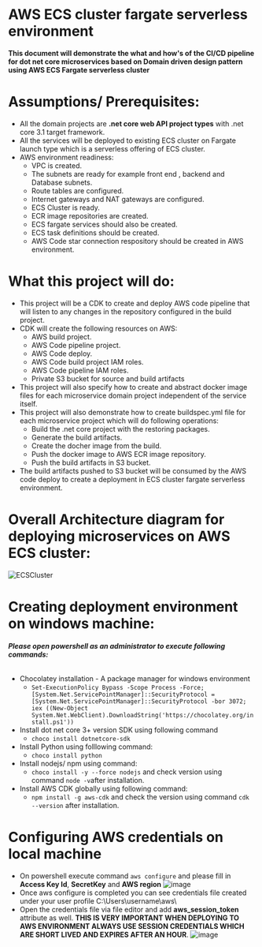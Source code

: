 # AWS ECS cluster fargate serverless environment
**This document will demonstrate the what and how's of the CI/CD pipeline for dot net core microservices based on Domain driven design pattern using AWS ECS Fargate serverless cluster**

# Assumptions/ Prerequisites:
* All the domain projects are **.net core web API project types** with .net core 3.1 target framework.
* All the services will be deployed to existing ECS cluster on Fargate launch type which is a serverless offering of ECS cluster.
* AWS environment readiness:
  * VPC is created.
  * The subnets are ready for example front end , backend and Database subnets.
  * Route tables are configured.
  * Internet gateways and NAT gateways are configured.
  * ECS Cluster is ready.
  * ECR image repositories are created.
  * ECS fargate services should also be created.
  * ECS task definitions should be created.
  * AWS Code star connection respository should be created in AWS environment.

# What this project will do:
* This project will be a CDK to create and deploy AWS code pipeline that will listen to any changes in the repository configured in the build project.
* CDK will create the following resources on AWS:
  * AWS build project.
  * AWS Code pipeline project.
  * AWS Code deploy.
  * AWS Code build project IAM roles.
  * AWS Code pipeline IAM roles.
  * Private S3 bucket for source and build artifacts
* This project will also specify how to create and abstract docker image files for each microservice domain project independent of the service itself.
* This project will also demonstrate how to create buildspec.yml file for each microservice project which will do following operations:
  * Build the .net core project with the restoring packages.
  * Generate the build artifacts.
  * Create the docher image from the build.
  * Push the docker image to AWS ECR image repository.
  * Push the build artifacts in S3 bucket.
* The build artifacts pushed to S3 bucket will be consumed by the AWS code deploy to create a deployment in ECS cluster fargate serverless environment.

# Overall Architecture diagram for deploying microservices on AWS ECS cluster:
![ECSCluster](https://user-images.githubusercontent.com/20775313/114199603-130ef180-9972-11eb-8027-a978db69ea0b.jpeg)

# Creating deployment environment on windows machine:
 ###### **Please open powershell as an administrator to execute following commands:**
* Chocolatey installation - A package manager for windows environment
  * `Set-ExecutionPolicy Bypass -Scope Process -Force; [System.Net.ServicePointManager]::SecurityProtocol = [System.Net.ServicePointManager]::SecurityProtocol -bor 3072; iex ((New-Object System.Net.WebClient).DownloadString('https://chocolatey.org/install.ps1'))`
* Install dot net core 3+ version SDK using following command
   *  `choco install dotnetcore-sdk`
* Install Python using folllowing command:
   * `choco install python`
* Install nodejs/ npm using command:
   * `choco install -y --force nodejs` and check version using command `node -v`after installation.
 * Install AWS CDK globally using following command:
   * `npm install -g aws-cdk` and check the version using command `cdk --version` after installation.

# Configuring AWS credentials on local machine
* On powershell execute command `aws configure` and please fill in **Access Key Id**, **SecretKey** and **AWS region**
![image](https://user-images.githubusercontent.com/20775313/114186138-1e5b2080-9964-11eb-974f-a8c76772f93a.png)
* Once aws configure is completed you can see credentials file created under your user profile C:\Users\username\aws\
* Open the credentials file via file editor and add **aws_session_token** attribute as well. **THIS IS VERY IMPORTANT WHEN DEPLOYING TO AWS ENVIRONMENT ALWAYS USE SESSION         CREDENTIALS WHICH ARE SHORT LIVED AND EXPIRES AFTER AN HOUR**.
 ![image](https://user-images.githubusercontent.com/20775313/114187829-113f3100-9966-11eb-82c0-aa746c674dfd.png)

